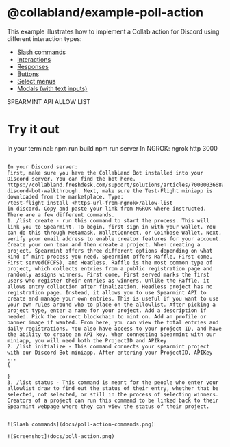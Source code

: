 # @collabland/example-poll-action

This example illustrates how to implement a Collab action for Discord using
different interaction types:

- [Slash commands](https://discord.com/developers/docs/interactions/application-commands#slash-commands)
- [Interactions](https://discord.com/developers/docs/interactions/receiving-and-responding#interaction-object)
- [Responses](https://discord.com/developers/docs/interactions/receiving-and-responding#responding-to-an-interaction)
- [Buttons](https://discord.com/developers/docs/interactions/message-components#buttons)
- [Select menus](https://discord.com/developers/docs/interactions/message-components#select-menus)
- [Modals (with text inputs)](https://discord.com/developers/docs/interactions/message-components#text-inputs)

SPEARMINT API ALLOW LIST

# Try it out
In your terminal:
npm run build npm run server 
In NGROK:
ngrok http 3000

```

In your Discord server:
First, make sure you have the CollabLand Bot installed into your Discord server. You can find the bot here. https://collabland.freshdesk.com/support/solutions/articles/70000036689-discord-bot-walkthrough. Next, make sure the Test-Flight miniapp is downloaded from the marketplace. Type: 
/test-flight install <https-url-from-ngrok>/allow-list
in discord. Copy and paste your link from NGROK where instructed.
There are a few different commands. 
1. /list create - run this command to start the process. This will link you to Spearmint. To begin, first sign in with your wallet. You can do this through Metamask, WalletConnect, or Coinbase Wallet. Next, verify your email address to enable creator features for your account. Create your own team and then create a project. When creating a project, Spearmint offers three different options depending on what kind of mint process you need. Spearmint offers Raffle, First come, First served(FCFS), and Headless. Raffle is the most common type of project, which collects entries from a public registration page and randomly assigns winners. First come, First served marks the first users who register their entries as winners. Unlike the Raffle, it allows entry collection after finalization. Headless project has no registration page. Instead, it allows you to use Spearmint API to create and manage your own entries. This is useful if you want to use your own rules around who to place on the allowlist. After picking a project type, enter a name for your project. Add a description if needed. Pick the correct blockchain to mint on. Add an profile or banner image if wanted. From here, you can view the total entries and daily registrations. You also have access to your project ID, and have the ability to create an API key. When connecting Spearmint with our miniapp, you will need both the ProjectID and APIkey. 
2. /list initialize - This command connects your spearmint project with our Discord Bot miniapp. After entering your ProjectID, APIKey ...
{
    
}
3. /list status - This command is meant for the people who enter your allowlist draw to find out the status of their entry, whether that be selected, not selected, or still in the process of selecting winners. Creators of a project can run this command to be linked back to their Spearmint webpage where they can view the status of their project. 
```


```

![Slash commands](docs/poll-action-commands.png)

![Screenshot](docs/poll-action.png)
```
